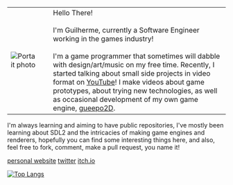 |  |  |  |
|--|--|--|
| ![Portait photo](https://gueepo.me/images/me3-3-2.png) | &nbsp;&nbsp; | Hello There! <br/><br/>I'm Guilherme, currently a Software Engineer working in the games industry! <br/><br/>I'm a game programmer that sometimes will dabble with design/art/music on my free time. Recently, I started talking about small side projects in video format on [YouTube](https://www.youtube.com/c/gueepotv)! I make videos about game prototypes, about trying new technologies, as well as occasional development of my own game engine, [gueepo2D](https://github.com/guilhermepo2/gueepo2D).|


I'm always learning and aiming to have public repositories, I've mostly been learning about SDL2 and the intricacies of making game engines and renderers, hopefully you can find some interesting things here, and also, feel free to fork, comment, make a pull request, you name it!

[personal website](https://gueepo.me/) [twitter](https://twitter.com/guilhermepo2) [itch.io](https://gueepo.itch.io/)

[![Top Langs](https://github-readme-stats.vercel.app/api/top-langs/?username=guilhermepo2&layout=compact)](https://github.com/anuraghazra/github-readme-stats)

<!--
**guilhermepo2/guilhermepo2** is a ✨ _special_ ✨ repository because its `README.md` (this file) appears on your GitHub profile.

Here are some ideas to get you started:

- 🔭 I’m currently working on ...
- 🌱 I’m currently learning ...
- 👯 I’m looking to collaborate on ...
- 🤔 I’m looking for help with ...
- 💬 Ask me about ...
- 📫 How to reach me: ...
- 😄 Pronouns: ...
- ⚡ Fun fact: ...
-->
